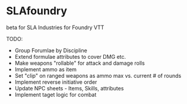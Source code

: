 # SLAfoundry
beta for SLA Industries for Foundry VTT

TODO:
- Group Forumlae by Discipline
- Extend formulae attributes to cover DMG etc.
- Make weapons "rollable" for attack and damage rolls
- Implement ammo as item
- Set "clip" on ranged weapons as ammo max vs. current # of rounds
- Implement reverse initiative order
- Update NPC sheets - Items, Skills, attributes
- Implement taget logic for combat
